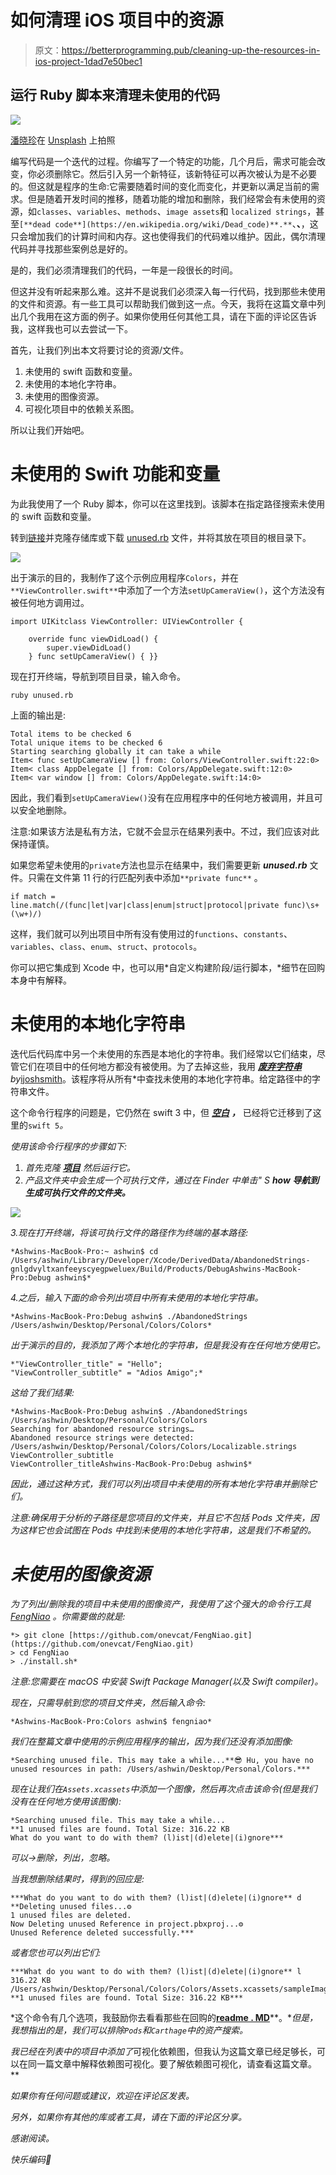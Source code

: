 # 如何清理 iOS 项目中的资源

> 原文：<https://betterprogramming.pub/cleaning-up-the-resources-in-ios-project-1dad7e50bec1>

## 运行 Ruby 脚本来清理未使用的代码

![](img/47d12584069c426fe2f84b1f1fb870a4.png)

[潘晓珍](https://unsplash.com/@zhenhappy?utm_source=unsplash&utm_medium=referral&utm_content=creditCopyText)在 [Unsplash](https://unsplash.com/s/photos/cleaning?utm_source=unsplash&utm_medium=referral&utm_content=creditCopyText) 上拍照

编写代码是一个迭代的过程。你编写了一个特定的功能，几个月后，需求可能会改变，你必须删除它。然后引入另一个新特征，该新特征可以再次被认为是不必要的。但这就是程序的生命:它需要随着时间的变化而变化，并更新以满足当前的需求。但是随着开发时间的推移，随着功能的增加和删除，我们经常会有未使用的资源，如`classes`、`variables`、`methods`、`image assets`和 `localized strings`，甚至`[**dead code**](https://en.wikipedia.org/wiki/Dead_code)**.**`、**、**，这只会增加我们的计算时间和内存。这也使得我们的代码难以维护。因此，偶尔清理代码并寻找那些案例总是好的。

是的，我们必须清理我们的代码，一年是一段很长的时间。

但这并没有听起来那么难。这并不是说我们必须深入每一行代码，找到那些未使用的文件和资源。有一些工具可以帮助我们做到这一点。今天，我将在这篇文章中列出几个我用在这方面的例子。如果你使用任何其他工具，请在下面的评论区告诉我，这样我也可以去尝试一下。

首先，让我们列出本文将要讨论的资源/文件。

1.  未使用的 swift 函数和变量。
2.  未使用的本地化字符串。
3.  未使用的图像资源。
4.  可视化项目中的依赖关系图。

所以让我们开始吧。

# 未使用的 Swift 功能和变量

为此我使用了一个 Ruby 脚本，你可以在这里找到。该脚本在指定路径搜索未使用的 swift 函数和变量。

转到[链接](https://github.com/PaulTaykalo/swift-scripts)并克隆存储库或下载 [unused.rb](https://github.com/PaulTaykalo/swift-scripts/blob/master/unused.rb) 文件，并将其放在项目的根目录下。

![](img/c70c8c1b3fa869847a32874be544d303.png)

出于演示的目的，我制作了这个示例应用程序`Colors`，并在`**ViewController.swift**`中添加了一个方法`setUpCameraView()`，这个方法没有被任何地方调用过。

```
import UIKitclass ViewController: UIViewController {

    override func viewDidLoad() {
        super.viewDidLoad()
    } func setUpCameraView() { }}
```

现在打开终端，导航到项目目录，输入命令。

```
ruby unused.rb
```

上面的输出是:

```
Total items to be checked 6
Total unique items to be checked 6
Starting searching globally it can take a while
Item< func setUpCameraView [] from: Colors/ViewController.swift:22:0>
Item< class AppDelegate [] from: Colors/AppDelegate.swift:12:0>
Item< var window [] from: Colors/AppDelegate.swift:14:0>
```

因此，我们看到`setUpCameraView()`没有在应用程序中的任何地方被调用，并且可以安全地删除。

注意:如果该方法是私有方法，它就不会显示在结果列表中。不过，我们应该对此保持谨慎。

如果您希望未使用的`private`方法也显示在结果中，我们需要更新 ***unused.rb*** 文件。只需在文件第 11 行的行匹配列表中添加`**private func**` 。

```
if match = line.match(/(func|let|var|class|enum|struct|protocol|private func)\s+(\w+)/)
```

这样，我们就可以列出项目中所有没有使用过的`functions`、`constants`、`variables`、`class`、`enum`、`struct`、`protocols`。

你可以把它集成到 Xcode 中，也可以用*自定义构建阶段/运行脚本，*细节在回购本身中有解释。

# 未使用的本地化字符串

迭代后代码库中另一个未使用的东西是本地化的字符串。我们经常以它们结束，尽管它们在项目中的任何地方都没有被使用。为了去掉这些，我用 [***废弃字符串***](https://github.com/ijoshsmith/abandoned-strings)*by*[ijoshsmith](https://github.com/ijoshsmith)。该程序将从所有*中查找未使用的本地化字符串。给定路径中的字符串文件。

这个命令行程序的问题是，它仍然在 swift 3 中，但 [***空白***](https://github.com/blanksblanks) ***，*** 已经将它迁移到了这里的`swift 5`[](https://github.com/blanksblanks/abandoned-strings)*。*

*使用该命令行程序的步骤如下:*

1.  *首先克隆 [***项目***](https://github.com/blanksblanks/abandoned-strings) 然后运行它。*
2.  *产品文件夹中会生成一个可执行文件，通过在 Finder 中单击" S **how 导航到生成可执行文件的文件夹。***

*![](img/cc8cb41c218e9d5d69ae855614474ca7.png)*

*3.现在打开终端，将该可执行文件的路径作为终端的基本路径:*

```
*Ashwins-MacBook-Pro:~ ashwin$ cd /Users/ashwin/Library/Developer/Xcode/DerivedData/AbandonedStrings-gnlgdvyltxanfeeyscyegpweluex/Build/Products/DebugAshwins-MacBook-Pro:Debug ashwin$*
```

*4.之后，输入下面的命令列出项目中所有未使用的本地化字符串。*

```
*Ashwins-MacBook-Pro:Debug ashwin$ ./AbandonedStrings /Users/ashwin/Desktop/Personal/Colors/Colors*
```

*出于演示的目的，我添加了两个本地化的字符串，但是我没有在任何地方使用它。*

```
*"ViewController_title" = "Hello";
"ViewController_subtitle" = "Adios Amigo";*
```

*这给了我们结果:*

```
*Ashwins-MacBook-Pro:Debug ashwin$ ./AbandonedStrings /Users/ashwin/Desktop/Personal/Colors/Colors
Searching for abandoned resource strings…
Abandoned resource strings were detected:
/Users/ashwin/Desktop/Personal/Colors/Colors/Localizable.strings
ViewController_subtitle
ViewController_titleAshwins-MacBook-Pro:Debug ashwin$*
```

*因此，通过这种方式，我们可以列出项目中未使用的所有本地化字符串并删除它们。*

*注意:确保用于分析的子路径是您项目的文件夹，并且它不包括 Pods 文件夹，因为这样它也会试图在 Pods 中找到未使用的本地化字符串，这是我们不希望的。*

# *未使用的图像资源*

*为了列出/删除我的项目中未使用的图像资产，我使用了这个强大的命令行工具 [FengNiao](https://github.com/onevcat/FengNiao) 。你需要做的就是:*

```
*> git clone [https://github.com/onevcat/FengNiao.git](https://github.com/onevcat/FengNiao.git)
> cd FengNiao
> ./install.sh*
```

*注意:您需要在 macOS 中安装 Swift Package Manager(以及 Swift compiler)。*

*现在，只需导航到您的项目文件夹，然后输入命令:*

```
*Ashwins-MacBook-Pro:Colors ashwin$ fengniao*
```

*我们在整篇文章中使用的示例应用程序的输出，因为我们还没有添加图像:*

```
*Searching unused file. This may take a while...**😎 Hu, you have no unused resources in path: /Users/ashwin/Desktop/Personal/Colors.***
```

*现在让我们在`Assets.xcassets`中添加一个图像，然后再次点击该命令(但是我们没有在任何地方使用该图像):*

```
*Searching unused file. This may take a while...
**1 unused files are found. Total Size: 316.22 KB
What do you want to do with them? (l)ist|(d)elete|(i)gnore***
```

*可以→删除，列出，忽略。*

*当我想删除结果时，得到的回应是:*

```
***What do you want to do with them? (l)ist|(d)elete|(i)gnore** d
**Deleting unused files...⚙
1 unused files are deleted.
Now Deleting unused Reference in project.pbxproj...⚙
Unused Reference deleted successfully.***
```

*或者您也可以列出它们:*

```
***What do you want to do with them? (l)ist|(d)elete|(i)gnore** l
316.22 KB /Users/ashwin/Desktop/Personal/Colors/Colors/Assets.xcassets/sampleImage.imageset
**1 unused files are found. Total Size: 316.22 KB***
```

*这个命令有几个选项，我鼓励你去看看那些在回购的[**readme . MD**](https://github.com/onevcat/FengNiao/blob/master/README.md)**。**但是，我想指出的是，我们可以排除`Pods`和`Carthage`中的资产搜索。*

*我已经在列表中的项目中添加了*可视化依赖图，但我认为这篇文章已经足够长，可以在同一篇文章中解释依赖图可视化。要了解依赖图可视化，请查看这篇文章。**

*如果你有任何问题或建议，欢迎在评论区发表。*

*另外，如果你有其他的库或者工具，请在下面的评论区分享。*

*感谢阅读。*

*快乐编码🙂*